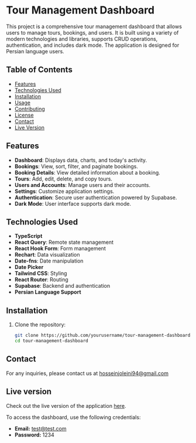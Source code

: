 # Tour Management Dashboard

This project is a comprehensive tour management dashboard that allows users to manage tours, bookings, and users. It is built using a variety of modern technologies and libraries, supports CRUD operations, authentication, and includes dark mode. The application is designed for Persian language users.

## Table of Contents

- [Features](#features)
- [Technologies Used](#technologies-used)
- [Installation](#installation)
- [Usage](#usage)
- [Contributing](#contributing)
- [License](#license)
- [Contact](#contact)
- [Live Version](#live-version)

## Features

- **Dashboard**: Displays data, charts, and today's activity.
- **Bookings**: View, sort, filter, and paginate bookings.
- **Booking Details**: View detailed information about a booking.
- **Tours**: Add, edit, delete, and copy tours.
- **Users and Accounts**: Manage users and their accounts.
- **Settings**: Customize application settings.
- **Authentication**: Secure user authentication powered by Supabase.
- **Dark Mode**: User interface supports dark mode.

## Technologies Used

- **TypeScript**
- **React Query**: Remote state management
- **React Hook Form**: Form management
- **Rechart**: Data visualization
- **Date-fns**: Date manipulation
- **Date Picker**
- **Tailwind CSS**: Styling
- **React Router**: Routing
- **Supabase**: Backend and authentication
- **Persian Language Support**

## Installation

1. Clone the repository:
   ```bash
   git clone https://github.com/yourusername/tour-management-dashboard.git
   cd tour-management-dashboard
   ```

## Contact

For any inquiries, please contact us at hosseinjoleini94@gmail.com

## Live version

Check out the live version of the application [here](https://the-grand-tour.vercel.app/).

To access the dashboard, use the following credentials:

- **Email:** test@test.com
- **Password:** 1234
